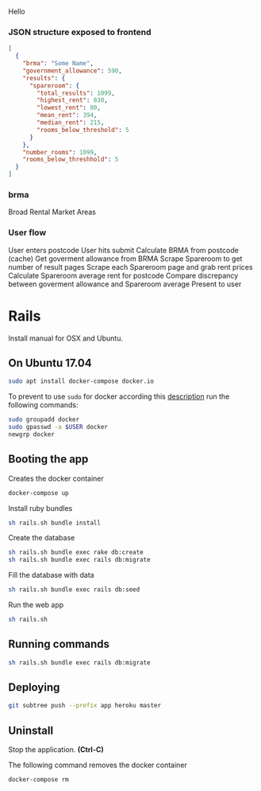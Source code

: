 Hello

### JSON structure exposed to frontend

```json
[
  {
    "brma": "Some Name",
    "government_allowance": 590,
    "results": {
      "spareroom": {
        "total_results": 1099,
        "highest_rent": 830,
        "lowest_rent": 80,
        "mean_rent": 394,
        "median_rent": 215,
        "rooms_below_threshold": 5
      }
    },
    "number_rooms": 1099,
    "rooms_below_threshhold": 5
  }
]
```

### brma
Broad Rental Market Areas

### User flow
User enters postcode
User hits submit
Calculate BRMA from postcode (cache)
Get goverment allowance from BRMA
Scrape Spareroom to get number of result pages
Scrape each Spareroom page and grab rent prices
Calculate Spareroom average rent for postcode
Compare discrepancy between goverment allowance and Spareroom average
Present to user

# Rails

Install manual for OSX and Ubuntu.

## On Ubuntu 17.04
```sh
sudo apt install docker-compose docker.io
```
To prevent to use `sudo` for docker according this [description](https://askubuntu.com/questions/477551/how-can-i-use-docker-without-sudo) run the following commands:
```sh
sudo groupadd docker
sudo gpasswd -a $USER docker
newgrp docker
```

## Booting the app

Creates the docker container
```sh
docker-compose up
```

Install ruby bundles
```sh
sh rails.sh bundle install
```

Create the database
```sh
sh rails.sh bundle exec rake db:create
sh rails.sh bundle exec rails db:migrate
```

Fill the database with data
```sh
sh rails.sh bundle exec rails db:seed
```

Run the web app
```sh
sh rails.sh
```

## Running commands

```sh
sh rails.sh bundle exec rails db:migrate
```

## Deploying

```sh
git subtree push --prefix app heroku master
```

## Uninstall
Stop the application. **(Ctrl-C)**

The following command removes the docker container
```sh
docker-compose rm
```

